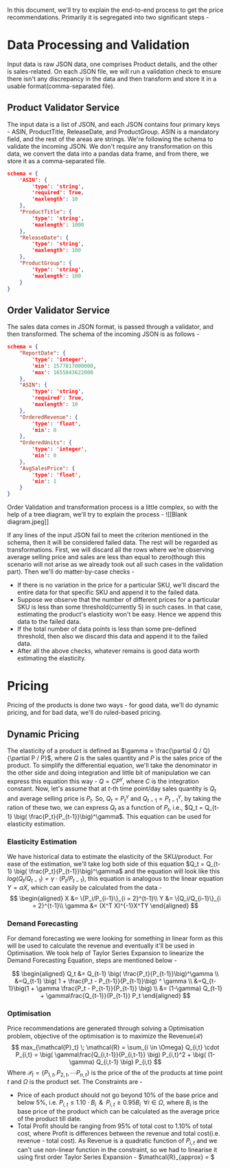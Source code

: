 In this document, we'll try to explain the end-to-end process to get the price recommendations. Primarily it is segregated into two significant steps - 
# Data Processing and Validation
Input data is raw JSON data, one comprises Product details, and the other is sales-related. On each JSON file, we will run a validation check to ensure there isn't any discrepancy in the data and then transform and store it in a usable format(comma-separated file).

## Product Validator Service
The input data is a list of JSON, and each JSON contains four primary keys - ASIN, ProductTitle, ReleaseDate, and ProductGroup. ASIN is a mandatory field, and the rest of the areas are strings. We're following the schema to validate the incoming JSON. We don't require any transformation on this data, we convert the data into a pandas data frame, and from there, we store it as a comma-separated file.
```JSON
schema = {  
    'ASIN': {  
        'type': 'string',  
        'required': True,  
        'maxlength': 10  
    },  
    "ProductTitle": {  
        'type': 'string',  
        'maxlength': 1000  
    },  
    "ReleaseDate": {  
        'type': 'string',  
        'maxlength': 100  
    },  
    "ProductGroup": {  
        'type': 'string',  
        'maxlength': 100  
    }  
}
```

## Order Validator Service
The sales data comes in JSON format, is passed through a validator, and then transformed. The schema of the incoming JSON is as follows - 
```JSON
schema = {  
    "ReportDate": {  
        'type': 'integer',  
        'min': 1577817000000,  
        'max': 1655843622000  
    },  
    "ASIN": {  
        'type': 'string',  
        'required': True,  
        'maxlength': 10  
    },  
    "OrderedRevenue": {  
        'type': 'float',  
        'min': 0  
    },  
    "OrderedUnits": {  
        'type': 'integer',  
        'min': 0  
    },  
    "AvgSalesPrice": {  
        'type': 'float',  
        'min': 1  
    }  
}
```

Order Validation and transformation process is a little complex, so with the help of a tree diagram, we'll try to explain the process - 
![[Blank diagram.jpeg]]


If any lines of the input JSON fail to meet the criterion mentioned in the schema, then it will be considered failed data. The rest will be regarded as transformations. First, we will discard all the rows where we're observing average selling price and sales are less than equal to zero(though this scenario will not arise as we already took out all such cases in the validation part). Then we'll do matter-by-case checks - 
- If there is no variation in the price for a particular SKU, we'll discard the entire data for that specific SKU and append it to the failed data.
- Suppose we observe that the number of different prices for a particular SKU is less than some threshold(currently 5) in such cases. In that case, estimating the product's elasticity won't be easy. Hence we append this data to the failed data.
- If the total number of data points is less than some pre-defined threshold, then also we discard this data and append it to the failed data.
- After all the above checks, whatever remains is good data worth estimating the elasticity.

# Pricing
Pricing of the products is done two ways - for good data, we'll do dynamic pricing, and for bad data, we'll do ruled-based pricing.

## Dynamic Pricing
The elasticity of a product is defined as $\gamma = \frac{\partial Q / Q}{\partial P / P}$, where $Q$ is the sales quantity and $P$ is the sales price of the product. To simplify the differential equation, we'll take the denominator in the other side and doing integration and little bit of manipulation we can express this equation this way - $Q=CP^\gamma$, where $C$ is the integration constant. Now, let's assume that at $t$-th time point/day sales quantity is $Q_t$ and average selling price is $P_t$. So, $Q_t =  P_t^\gamma$ and $Q_{t-1} =  P_{t-1}^\gamma$, by taking the ration of these two, we can express $Q_t$ as a function of $P_t$, i.e., $Q_t = Q_{t-1} \big( \frac{P_t}{P_{t-1}}\big)^\gamma$. This equation can be used for elasticity estimation.

### Elasticity Estimation
We have historical data to estimate the elasticity of the SKU/product. For ease of the estimation, we'll take log both side of this equation $Q_t = Q_{t-1} \big( \frac{P_t}{P_{t-1}}\big)^\gamma$ and the equation will look like this $log(Q_t/Q_{t-1}) = \gamma \cdot (P_t/P_{t-1})$, this equation is analogous to the linear equation $Y=α X$, which can easily be calculated from the data - 
$$
\begin{aligned}
X &= \{P_i/P_{i-1}\}_{i = 2}^{t-1}\\
Y &= \{Q_i/Q_{i-1}\}_{i = 2}^{t-1}\\
\gamma &= (X^T X)^{-1}X^TY
\end{aligned}
$$
### Demand Forecasting
For demand forecasting we were looking for something in linear form as this will be used to calculate the revenue and eventually it'll be used in Optimisation. We took help of Taylor Series Expansion to linearize the Demand Forecasting Equation, steps are mentioned below - 

$$
\begin{aligned}
Q_t &= Q_{t-1} \big( \frac{P_t}{P_{t-1}}\big)^\gamma \\
&=Q_{t-1} \big( 1 + \frac{P_t - P_{t-1}}{P_{t-1}}\big) ^ \gamma \\
&=Q_{t-1}\big(1 + \gamma \frac{P_t - P_{t-1}}{P_{t-1}} \big) \\
&= (1-\gamma) Q_{t-1} + \gamma\frac{Q_{t-1}}{P_{t-1}} P_t
\end{aligned}
$$

### Optimisation
Price recommendations are generated through solving a Optimisation problem, objective of the optimisation is to maximize the Revenue($\mathcal{R}$)
$$
max_{\mathcal{P}_t} \; \mathcal{R} = \sum_{i \in \Omega} Q_{i,t} \cdot P_{i,t} = \big( \gamma\frac{Q_{i,t-1}}{P_{i,t-1}} \big) P_{i,t}^2 + \big( (1-\gamma) Q_{i,t-1} \big) P_{i,t}
$$
Where $\mathcal{P}_t = \{P_{1,t}, P_{2,t}, \cdots P_{n,t} \}$ is the price of the of the products at time point $t$ and $\Omega$ is the product set. The Constraints are - 
- Price of each product should not go beyond 10% of the base price and below 5%, i.e. $P_{i,t} \le 1.10 \cdot B_i \; \; \& \; \; P_{i,t} \ge 0.95 B_i \; \; \forall i \in \Omega$, where $B_i$ is the base price of the product which can be calculated as the average price of the product till date.
- Total Profit should be ranging from 95% of total cost to 1.10% of total cost, where Profit is differences between the revenue and total cost(i.e. revenue - total cost). As Revenue is a quadratic function of $P_{i,t}$ and we can't use non-linear function in the constraint, so we had to linearise it using first order Taylor Series Expansion - $\mathcal{R}_{approx} = $  